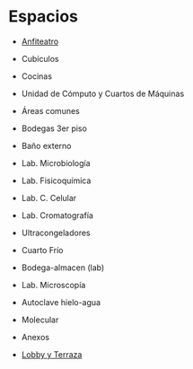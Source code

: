 # Espacios

- [Anfiteatro](anfiteatro.md)

- Cubículos

- Cocinas

- Unidad de Cómputo y Cuartos de Máquinas

- Áreas comunes

- Bodegas 3er piso

- Baño externo

- Lab. Microbiología

- Lab. Fisicoquímica

- Lab. C. Celular

- Lab. Cromatografía

- Ultracongeladores

- Cuarto Frío

- Bodega-almacen (lab)

- Lab. Microscopía

- Autoclave hielo-agua

- Molecular

- Anexos

- [Lobby y Terraza](sala_y_terraza.md)
